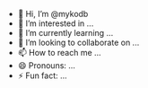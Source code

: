 - 👋 Hi, I’m @mykodb
- 👀 I’m interested in ...
- 🌱 I’m currently learning ...
- 💞️ I’m looking to collaborate on ...
- 📫 How to reach me ...
- 😄 Pronouns: ...
- ⚡ Fun fact: ...

<!---
mykodb/mykodb is a ✨ special ✨ repository because its `README.md` (this file) appears on your GitHub profile.
You can click the Preview link to take a look at your changes.
--->
